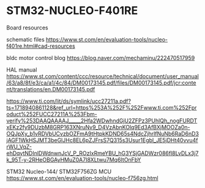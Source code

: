 # STM32-NUCLEO-F401RE
Board resources


schematic files
https://www.st.com/en/evaluation-tools/nucleo-f401re.html#cad-resources


bldc motor control blog
https://blog.naver.com/mechaminu/222470517959

HAL manual
https://www.st.com/content/ccc/resource/technical/document/user_manual/63/a8/8f/e3/ca/a1/4c/84/DM00173145.pdf/files/DM00173145.pdf/jcr:content/translations/en.DM00173145.pdf

https://www.ti.com/lit/ds/symlink/ucc27211a.pdf?ts=1718940861128&ref_url=https%253A%252F%252Fwww.ti.com%252Fproduct%252FUCC27211A%253Fbm-verify%253DAAQAAAAJ_____2Hfa2WDwhndGjU2ZFPz3PUhlQh_nogFURDTxEKz2fy9DUzbM8GRP163XNruNv9_D4VzAbnKOlq9Ed3AfBXjMOOZa0n-OQJpXy_b1vRDVbUCvzbOZFmA9tHtpkKDND65s4NdcZjhrlfNuNb6RaD6nD3jAGF1WkHSJMT3beGlJHc8EL6pZJFrsS7Q315s3Usur1Egbl_JE5jDHt40vvu4frWU_VqZ-ehDqytNDInlDWdnwnJcV_P_ROzIxRmeYBU_hG3YSjGADWzr086fl8LvDLx3j7k_95T-y-2RHeOBGAyHMuZ0A7I8XLtwu7Mq6ItOnFbY

STM32 Nucleo-144/ STM32F756ZG MCU
https://www.st.com/en/evaluation-tools/nucleo-f756zg.html
